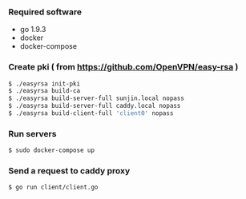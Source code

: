 ### Required software

* go 1.9.3
* docker
* docker-compose

### Create pki ( from https://github.com/OpenVPN/easy-rsa )

```sh
$ ./easyrsa init-pki
$ ./easyrsa build-ca
$ ./easyrsa build-server-full sunjin.local nopass
$ ./easyrsa build-server-full caddy.local nopass
$ ./easyrsa build-client-full 'client0' nopass
```

### Run servers

```sh
$ sudo docker-compose up
```

### Send a request to caddy proxy

```sh
$ go run client/client.go
```
